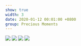 ```yaml
---
show: true
width: 3
date: 2020-01-12 00:01:00 +0800
group: Precious Moments
---
```

<div>
  <img src="{{ 'assets/images/travel/IMG_77579.jpeg' | relative_url }}" class="img-fluid rounded-xl" >
  <img src="{{ 'assets/images/travel/IMG_94259.jpeg' | relative_url }}" class="img-fluid rounded-xl" >
  <img src="{{ 'assets/images/travel/sjsj.jpg' | relative_url }}" class="img-fluid rounded-xl" >
  <img src="{{ 'assets/images/travel/wqjx9.jpg' | relative_url }}" class="img-fluid rounded-xl" >
</div>
